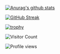 [![Anurag's github stats](https://github-readme-stats.vercel.app/api?username=cnwillz&count_private=true&show_icons=true)]()


[![GitHub Streak](https://github-readme-streak-stats.herokuapp.com/?user=cnwillz)]()


[![trophy](https://github-profile-trophy.vercel.app/?username=cnwillz&theme=flat)]()


![Visitor Count](https://profile-counter.glitch.me/cnwillz/count.svg)


![Profile views](https://komarev.com/ghpvc/?username=cnwillz)

